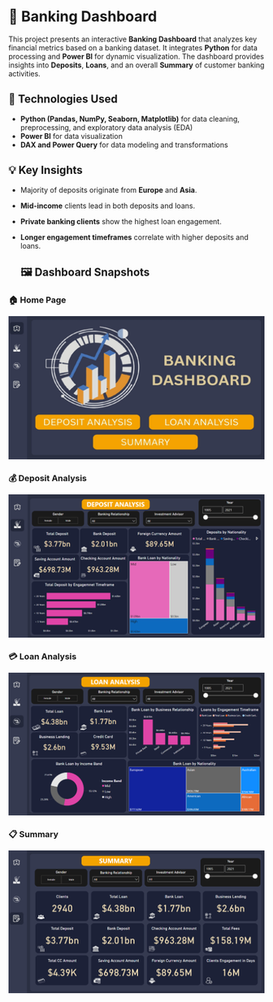 # 🏦 Banking Dashboard

This project presents an interactive **Banking Dashboard** that analyzes key financial metrics based on a banking dataset. It integrates **Python** for data processing and **Power BI** for dynamic visualization. The dashboard provides insights into **Deposits**, **Loans**, and an overall **Summary** of customer banking activities.

## 📌 Technologies Used

- **Python (Pandas, NumPy, Seaborn, Matplotlib)** for data cleaning, preprocessing, and exploratory data analysis (EDA)
- **Power BI** for data visualization
- **DAX and Power Query** for data modeling and transformations

## 💡 Key Insights

- Majority of deposits originate from **Europe** and **Asia**.
- **Mid-income** clients lead in both deposits and loans.
- **Private banking clients** show the highest loan engagement.
- **Longer engagement timeframes** correlate with higher deposits and loans.

  ## 🖼️ Dashboard Snapshots

### 🏠 Home Page  
![Home](https://github.com/priyanshu-mishr/Banking-Analysis/blob/main/Banking%20Analysis/Dashboard%20Images/Home.png)

### 💰 Deposit Analysis  
![Deposit Analysis](https://github.com/priyanshu-mishr/Banking-Analysis/blob/main/Banking%20Analysis/Dashboard%20Images/Deposit%20Analysis.png)

### 💳 Loan Analysis  
![Loan Analysis](https://github.com/priyanshu-mishr/Banking-Analysis/blob/main/Banking%20Analysis/Dashboard%20Images/Loan%20Analysis.png)

### 📋 Summary  
![Summary](https://github.com/priyanshu-mishr/Banking-Analysis/blob/main/Banking%20Analysis/Dashboard%20Images/Summary.png)
